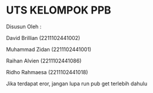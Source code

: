 # UTS KELOMPOK PPB

Disusun Oleh :

David Brillian (2211102441002)

Muhammad Zidan (2211102441001)

Raihan Alvien  (2211102441086)

Ridho Rahmaesa (2211102441018)


Jika terdapat eror, jangan lupa run pub get terlebih dahulu
